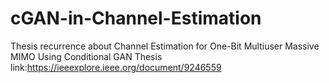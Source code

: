 # cGAN-in-Channel-Estimation
Thesis recurrence about Channel Estimation for One-Bit Multiuser Massive MIMO Using Conditional GAN
Thesis link:https://ieeexplore.ieee.org/document/9246559

